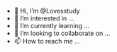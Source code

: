 - 👋 Hi, I’m @Lovesstudy
- 👀 I’m interested in ...
- 🌱 I’m currently learning ...
- 💞️ I’m looking to collaborate on ...
- 📫 How to reach me ...

<!---
Lovesstudy/Lovesstudy is a ✨ special ✨ repository because its `README.md` (this file) appears on your GitHub profile.
You can click the Preview link to take a look at your changes.
--->
